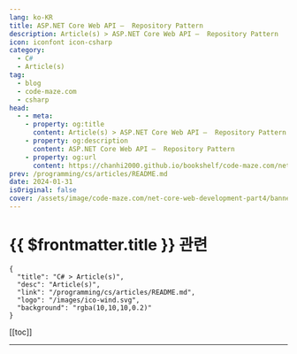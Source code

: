```yaml
---
lang: ko-KR
title: ASP.NET Core Web API –  Repository Pattern
description: Article(s) > ASP.NET Core Web API –  Repository Pattern
icon: iconfont icon-csharp
category: 
  - C#
  - Article(s)
tag: 
  - blog
  - code-maze.com
  - csharp
head:  
  - - meta:
    - property: og:title
      content: Article(s) > ASP.NET Core Web API –  Repository Pattern
    - property: og:description
      content: ASP.NET Core Web API –  Repository Pattern
    - property: og:url
      content: https://chanhi2000.github.io/bookshelf/code-maze.com/net-core-web-development-part4.html
prev: /programming/cs/articles/README.md
date: 2024-01-31
isOriginal: false
cover: /assets/image/code-maze.com/net-core-web-development-part4/banner.png
---
```


# {{ $frontmatter.title }} 관련

```component VPCard
{
  "title": "C# > Article(s)",
  "desc": "Article(s)",
  "link": "/programming/cs/articles/README.md",
  "logo": "/images/ico-wind.svg",
  "background": "rgba(10,10,10,0.2)"
}
```

[[toc]]

---

<SiteInfo
  name="ASP.NET Core Web API –  Repository Pattern"
  desc="Let's learn how to create a Repository pattern in ASP.NET Core Web API application and how to create a Repository layer to fetch the data from the database."
  url="https://code-maze.com/net-core-web-development-part4/"
  logo="/assets/image/code-maze.com/favicon.png"
  preview="/assets/image/code-maze.com/net-core-web-development-part4/banner.png"/>

<!-- TODO: 작성 -->

